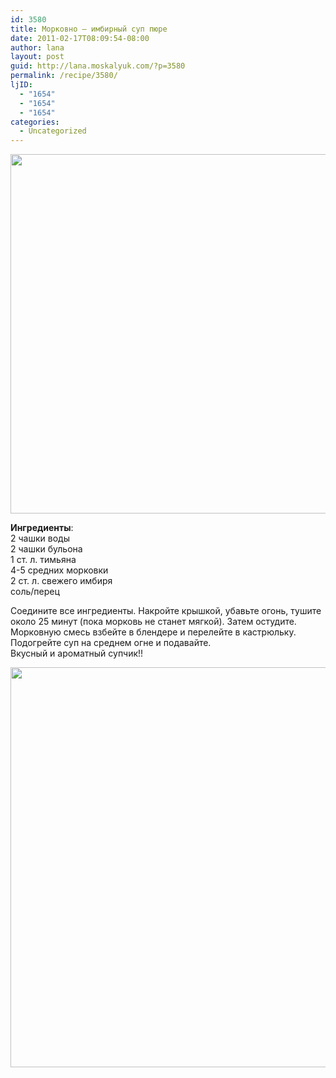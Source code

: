 ```yaml
---
id: 3580
title: Морковно – имбирный суп пюре
date: 2011-02-17T08:09:54-08:00
author: lana
layout: post
guid: http://lana.moskalyuk.com/?p=3580
permalink: /recipe/3580/
ljID:
  - "1654"
  - "1654"
  - "1654"
categories:
  - Uncategorized
---
```

<img loading="lazy" class="alignnone" title="carrot ginger" src="http://farm6.static.flickr.com/5060/5452151331_627b7f524c_z.jpg" alt="" width="640" height="575" />

**Ингредиенты**:  
2 чашки воды  
2 чашки бульона  
1 ст. л. тимьяна  
4-5 средних морковки  
2 ст. л. свежего имбиря  
соль/перец

Соедините все ингредиенты. Накройте крышкой, убавьте огонь, тушите около 25 минут (пока морковь не станет мягкой). Затем остудите.  
Морковную смесь взбейте в блендере и перелейте в кастрюльку. Подогрейте суп на среднем огне и подавайте.  
Вкусный и ароматный супчик!!

<img loading="lazy" class="alignnone" title="carrot ginger" src="http://farm6.static.flickr.com/5259/5452760372_cbc42d72be_z.jpg" alt="" width="593" height="640" />